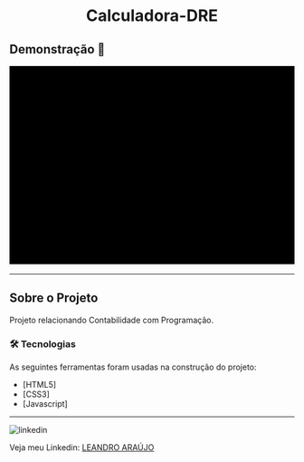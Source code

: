 <h1 style="text-align: center; font-weight: bold;">Calculadora-DRE</h1>

## Demonstração 📸

<div align="center" >
  <img src="_imagens/dre1.gif" alt="demo-web" height="350">
</div>

---

## Sobre o Projeto

Projeto relacionando Contabilidade com Programação.

### 🛠 Tecnologias

As seguintes ferramentas foram usadas na construção do projeto:

- [HTML5]
- [CSS3]
- [Javascript]
---

<img src="https://github.com/leandro-araujo-silva/Proffy-FullStack/raw/master/github/linkedin.png" alt="linkedin" height="50">
<br />

Veja meu Linkedin: [LEANDRO ARAÚJO](http://www.linkedin.com/in/leandro-ara%C3%BAjo-da-silva-1660631b9)